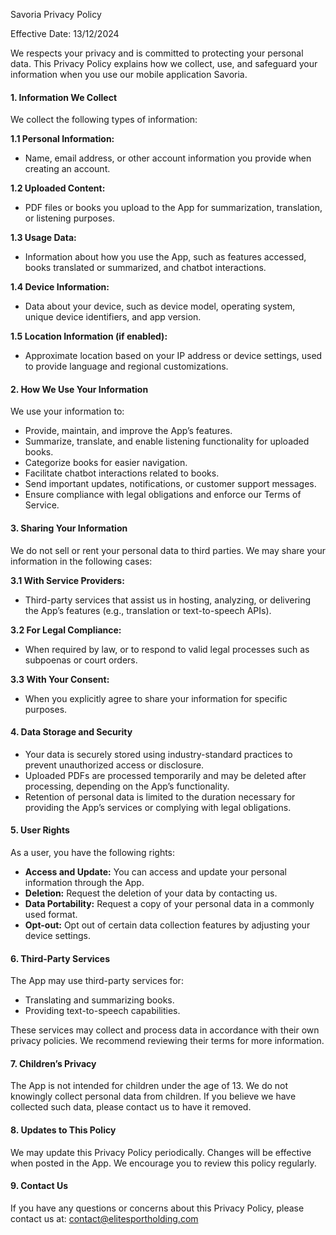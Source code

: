Savoria Privacy Policy

Effective Date: 13/12/2024

We respects your privacy and is committed to protecting your personal data. This Privacy Policy explains how we collect, use, and safeguard your information when you use our mobile application Savoria.

#### 1. Information We Collect

We collect the following types of information:

**1.1 Personal Information:**
- Name, email address, or other account information you provide when creating an account.

**1.2 Uploaded Content:**
- PDF files or books you upload to the App for summarization, translation, or listening purposes.

**1.3 Usage Data:**
- Information about how you use the App, such as features accessed, books translated or summarized, and chatbot interactions.

**1.4 Device Information:**
- Data about your device, such as device model, operating system, unique device identifiers, and app version.

**1.5 Location Information (if enabled):**
- Approximate location based on your IP address or device settings, used to provide language and regional customizations.

#### 2. How We Use Your Information

We use your information to:

- Provide, maintain, and improve the App’s features.
- Summarize, translate, and enable listening functionality for uploaded books.
- Categorize books for easier navigation.
- Facilitate chatbot interactions related to books.
- Send important updates, notifications, or customer support messages.
- Ensure compliance with legal obligations and enforce our Terms of Service.

#### 3. Sharing Your Information

We do not sell or rent your personal data to third parties. We may share your information in the following cases:

**3.1 With Service Providers:**
- Third-party services that assist us in hosting, analyzing, or delivering the App’s features (e.g., translation or text-to-speech APIs).

**3.2 For Legal Compliance:**
- When required by law, or to respond to valid legal processes such as subpoenas or court orders.

**3.3 With Your Consent:**
- When you explicitly agree to share your information for specific purposes.

#### 4. Data Storage and Security

- Your data is securely stored using industry-standard practices to prevent unauthorized access or disclosure.
- Uploaded PDFs are processed temporarily and may be deleted after processing, depending on the App’s functionality.
- Retention of personal data is limited to the duration necessary for providing the App’s services or complying with legal obligations.

#### 5. User Rights

As a user, you have the following rights:

- **Access and Update:** You can access and update your personal information through the App.
- **Deletion:** Request the deletion of your data by contacting us.
- **Data Portability:** Request a copy of your personal data in a commonly used format.
- **Opt-out:** Opt out of certain data collection features by adjusting your device settings.

#### 6. Third-Party Services

The App may use third-party services for:

- Translating and summarizing books.
- Providing text-to-speech capabilities.

These services may collect and process data in accordance with their own privacy policies. We recommend reviewing their terms for more information.

#### 7. Children’s Privacy

The App is not intended for children under the age of 13. We do not knowingly collect personal data from children. If you believe we have collected such data, please contact us to have it removed.

#### 8. Updates to This Policy

We may update this Privacy Policy periodically. Changes will be effective when posted in the App. We encourage you to review this policy regularly.

#### 9. Contact Us

If you have any questions or concerns about this Privacy Policy, please contact us at: contact@elitesportholding.com
 

